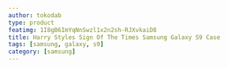 ```yaml
---
author: tokodab
type: product
featimg: 1I8gB6ImYqNnSwzl1x2n2sh-RJXvkaiD8
title: Harry Styles Sign Of The Times Samsung Galaxy S9 Case
tags: [samsung, galaxy, s9]
category: [samsung]
---
```

